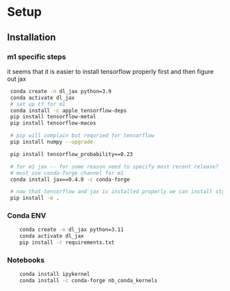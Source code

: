 # Setup



## Installation

### m1 specific steps

it seems that it is easier to install tensorflow properly first and then figure out jax

```bash
 conda create -n dl_jax python=3.9
 conda activate dl_jax
 # set up tf for m1
 conda install -c apple tensorflow-deps
 pip install tensorflow-metal
 pip install tensorflow-macos

 # pip will complain but requried for tensorflow
 pip install numpy --upgrade

 pip install tensorflow_probability==0.23

 # for m1 jax -- for some reason need to specify most recent release?
 # must use conda-forge channel for m1
 conda install jax==0.4.8 -c conda-forge

 # now that tensorflow and jax is installed properly we can install stgp
 pip install -e . 
```

### Conda ENV
```bash
    conda create -n dl_jax python=3.11
    conda activate dl_jax
    pip install -r requirements.txt
```

### Notebooks
```bash
	conda install ipykernel
	conda install -c conda-forge nb_conda_kernels
```